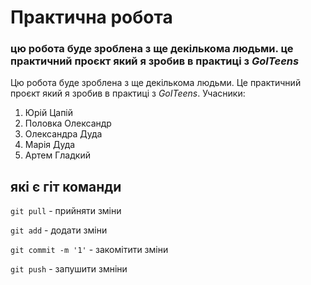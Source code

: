 # Практична робота
### цю робота буде зроблена з ще декількома людьми. це практичний проєкт який я зробив в практиці з *GoITeens*
Цю робота буде зроблена з ще декількома людьми. Це практичний проєкт який я зробив в практиці з *GoITeens*.
Учасники:
1. Юрій Цапій
2. Половка Олександр
3. Олександра Дуда
4. Марія Дуда
5. Артем Гладкий

## які є гіт команди

```git pull``` - прийняти зміни

```git add``` - додати зміни

```git commit -m '1'``` - закомітити зміни

```git push``` - запушити змніни
